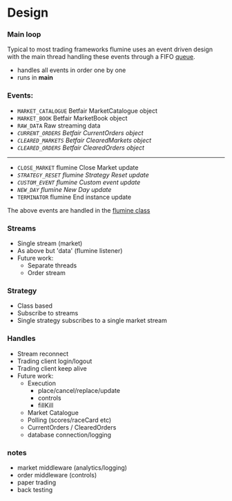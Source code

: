 # Design

### Main loop

Typical to most trading frameworks flumine uses an event driven design with the main thread handling these events through a FIFO [queue](https://docs.python.org/3/library/queue.html).

- handles all events in order one by one
- runs in __main__

### Events:

- `MARKET_CATALOGUE` Betfair MarketCatalogue object
- `MARKET_BOOK` Betfair MarketBook object
- `RAW_DATA` Raw streaming data
- *`CURRENT_ORDERS` Betfair CurrentOrders object*
- *`CLEARED_MARKETS` Betfair ClearedMarkets object*
- *`CLEARED_ORDERS` Betfair ClearedOrders object*

___

- `CLOSE_MARKET` flumine Close Market update
- *`STRATEGY_RESET` flumine Strategy Reset update*
- *`CUSTOM_EVENT` flumine Custom event update*
- *`NEW_DAY` flumine New Day update*
- `TERMINATOR` flumine End instance update

The above events are handled in the [flumine class]()

### Streams
- Single stream (market)
- As above but 'data' (flumine listener)
- Future work:
    - Separate threads
    - Order stream

### Strategy
- Class based
- Subscribe to streams
- Single strategy subscribes to a single market stream

### Handles
- Stream reconnect
- Trading client login/logout
- Trading client keep alive
- Future work:
    - Execution
        - place/cancel/replace/update
        - controls
        - fillKill
    - Market Catalogue
    - Polling (scores/raceCard etc)
    - CurrentOrders / ClearedOrders
    - database connection/logging



### notes
- market middleware (analytics/logging)
- order middleware (controls)
- paper trading
- back testing
